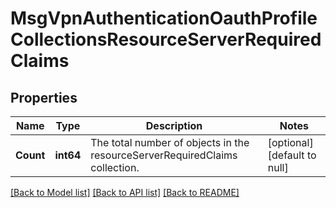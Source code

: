 # MsgVpnAuthenticationOauthProfileCollectionsResourceServerRequiredClaims

## Properties
Name | Type | Description | Notes
------------ | ------------- | ------------- | -------------
**Count** | **int64** | The total number of objects in the resourceServerRequiredClaims collection. | [optional] [default to null]

[[Back to Model list]](../README.md#documentation-for-models) [[Back to API list]](../README.md#documentation-for-api-endpoints) [[Back to README]](../README.md)

